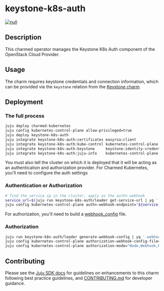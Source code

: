 # keystone-k8s-auth
[![null](https://charmhub.io/keystone-k8s-auth/badge.svg)](https://charmhub.io/keystone-k8s-auth)

## Description

This charmed operator manages the Keystone K8s Auth component of the OpenStack
Cloud Provider.

## Usage

The charm requires keystone credentials and connection information, which
can be provided via the `keystone` relation from the [Keystone charm](https://charmhub.io/keystone).

## Deployment

### The full process

```bash
juju deploy charmed-kubernetes
juju config kubernetes-control-plane allow-privileged=true
juju deploy keystone-k8s-auth
juju integrate keystone-k8s-auth:certificates easyrsa:client
juju integrate keystone-k8s-auth:kube-control kubernetes-control-plane:kube-control
juju integrate keystone-k8s-auth:keystone     keystone:identity-credentials
juju integrate keystone-k8s-auth:juju-info    kubernetes-control-plane:juju-info
```

You must also tell the cluster on which it is deployed that it will be
acting as an authentication and authorization provider. 
For Charmed Kubernetes, you'll need to configure the auth settings

### Authentication or Authorization
```bash
# find the service ip in the cluster, apply as the authn webhook
service_url=$(juju run keystone-k8s-auth/leader get-service-url | yq '.service-url')
juju config kubernetes-control-plane authn-webhook-endpoint="${service_url}",
```

For authorization, you'll need to build a [webhook_config](https://github.com/kubernetes/cloud-provider-openstack/blob/master/examples/webhook/keystone-apiserver-webhook.yaml) file.

### Authorization
```bash
juju run keystone-k8s-auth/leader generate-webhook-config | yq '.webhook-config' > webhook
juju config kubernetes-control-plane authorization-webhook-config-file=$(cat webhook)
juju config kubernetes-control-plane authorization-mode="Node,Webhook,RBAC"
```

## Contributing

Please see the [Juju SDK docs](https://juju.is/docs/sdk) for guidelines
on enhancements to this charm following best practice guidelines, and
[CONTRIBUTING.md](https://github.com/canonical/keystone-k8s-auth-operator/blob/main/CONTRIBUTING.md)
for developer guidance.

